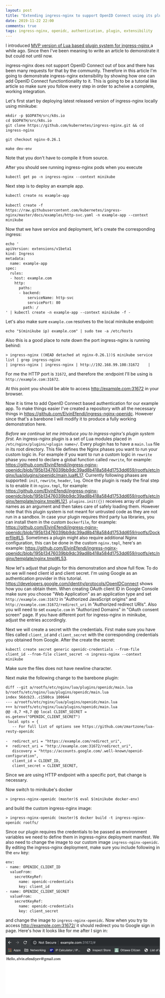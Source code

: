 ```yaml
---
layout: post
title: "Extending ingress-nginx to support OpenID Connect using its plugin system"
date: 2019-11-22 22:00
comments: true
tags: ingress-nginx, openidc, authentication, plugin, extensibility
---
```


I introduced [MVP version of Lua based plugin system for ingress-nginx ](https://github.com/kubernetes/ingress-nginx/pull/3807)
a while ago. Since then I've been meaning to write an article to demonstrate it but could not until now.

ingress-nginx does not support OpenID Connect out of box and there has been many requests for that by the community.
Therefore in this article I'm going to demonstrate ingress-nginx extensibility by showing how one can add OpenID Connect
functiontionality to it. This is going to be a tutorial like article so make sure you follow every step in order to acheive
a complete, working integration.

Let's first start by deploying latest released version of ingress-nginx locally using minikube:

```
mkdir -p $GOPATH/src/k8s.io
cd $GOPATH/src/k8s.io
git clone https://github.com/kubernetes/ingress-nginx.git && cd ingress-nginx
```
```
git checkout nginx-0.26.1
```
```
make dev-env
```

Note that you don't have to compile it from source.

After you should see running ingress-nginx pods when you execute

```
kubectl get po -n ingress-nginx --context minikube
```

Next step is to deploy an example app.

```
kubectl create ns example-app

kubectl create -f https://raw.githubusercontent.com/kubernetes/ingress-nginx/master/docs/examples/http-svc.yaml -n example-app --context minikube
```

Now that we have service and deployment, let's create the corresponding ingress:

```
echo '
apiVersion: extensions/v1beta1
kind: Ingress
metadata:
  name: example-app
spec:
  rules:
  - host: example.com
    http:
      paths:
      - backend:
          serviceName: http-svc
          servicePort: 80
        path: /
' | kubectl create -n example-app --context minikube -f -
```

Let's also make sure `example.com` resolves to the local minikube endpoint:

```
echo "$(minikube ip) example.com" | sudo tee -a /etc/hosts
```

Also this is a good place to note down the port ingress-nginx is running behind:

```
> ingress-nginx ((HEAD detached at nginx-0.26.1))$ minikube service list | grep ingress-nginx
| ingress-nginx | ingress-nginx | http://192.168.99.108:31672    |
```

For me the HTTP port is `31672`, and therefore the :endpoint I'll be using is `http://example.com:31672`.

At this point you should be able to access http://example.com:31672 in your browser.

Now it is time to add OpenID Connect based authentication for our example app. To make things easier I've created
a repository with all the necessary things in https://github.com/ElvinEfendi/ingress-nginx-openidc. However since that's
a barebone I will modify it to produce a fully working demonstration here.

*Before we continue let me introduce you to ingress-nginx's plugin system first.* An ingress-nginx plugin is a set of Lua modules
placed in `/etc/nginx/plugins/<plugin name>/`. Every plugin has to have a `main.lua` file in its root directory. This file
defines the Nginx phases you want to run your custom logic in. For example if you want to run a custom logic in `rewrite` phase
you need to declare a global function called `rewrite`, for example: https://github.com/ElvinEfendi/ingress-nginx-openidc/blob/195b13476039bb9dc39ad8b418a584d1753dd659/rootfs/etc/nginx/lua/plugins/openidc/main.lua#L17.
Currently following phases are supported: `init`, `rewrite`, `header`, `log`. Once the plugin is ready the final step is to enable
it in `nginx.tmpl`, for example: https://github.com/ElvinEfendi/ingress-nginx-openidc/blob/195b13476039bb9dc39ad8b418a584d1753dd659/rootfs/etc/nginx/template/nginx.tmpl#L121. `plugins.init({})` receives array of plugin names as an argument and then takes care of safely loading them. However note that this plugin system is not meant for untrusted code as they are not run in a sandbox.
In case your plugin requires third party lua libraries, you can install them in the custom `Dockerfile`, for example: https://github.com/ElvinEfendi/ingress-nginx-openidc/blob/195b13476039bb9dc39ad8b418a584d1753dd659/rootfs/Dockerfile#L5. Sometimes a plugin might also require additional Nginx configuration, this can be done in the custom `nginx.tmpl`, here's an example: https://github.com/ElvinEfendi/ingress-nginx-openidc/blob/195b13476039bb9dc39ad8b418a584d1753dd659/rootfs/etc/nginx/template/nginx.tmpl#L53.

Now let's adjust that plugin for this demonstration and show full flow. To do so we will need client id and client secret. I'm using
Google as an authentication provider in this tutorial. https://developers.google.com/identity/protocols/OpenIDConnect shows how you can
obtain them. When creating OAuth client ID in Google Console make sure you choose "Web Application" as an application type and
set `http://example.com:31672` in "Authorized JavaScript origins" and `http://example.com:31672/redirect_uri` in "Authorized redirect URIs". Also you will need to set `example.com` in "Authorized Domains" in "OAuth consent screen" page. If you have different port for
ingress-nginx in minikube, adjust the entries accordingly.

Next we will create a secret with the credentials. First make sure you have files called `client_id` and `client_secret` with the
corresponding credentials you obtained from Google. After the create the secret:

```
kubectl create secret generic openidc-credentials --from-file client_id --from-file client_secret -n ingress-nginx --context minikube
```

Make sure the files does not have newline character.

Next make the following change to the barebone plugin:

```
diff --git a/rootfs/etc/nginx/lua/plugins/openidc/main.lua b/rootfs/etc/nginx/lua/plugins/openidc/main.lua
index 56dcb23..c1580ca 100644
--- a/rootfs/etc/nginx/lua/plugins/openidc/main.lua
+++ b/rootfs/etc/nginx/lua/plugins/openidc/main.lua
@@ -8,7 +8,7 @@ local CLIENT_SECRET = os.getenv("OPENIDC_CLIENT_SECRET")
 local opts = {
   -- For full list of options see https://github.com/zmartzone/lua-resty-openidc

-  redirect_uri = "https://example.com/redirect_uri",
+  redirect_uri = "http://example.com:31672/redirect_uri",
   discovery = "https://accounts.google.com/.well-known/openid-configuration",
   client_id = CLIENT_ID,
   client_secret = CLIENT_SECRET,
```

Since we are using HTTP endpoint with a specific port, that change is necessary.

Now switch to minikube's docker

```
> ingress-nginx-openidc (master)$ eval $(minikube docker-env)
```

and build the custom ingress-nginx image:

```
> ingress-nginx-openidc (master)$ docker build -t ingress-nginx-openidc rootfs/
```

Since our plugin requires the credentials to be passed as environment variables we need to define them in ingress-nginx deployment manifest. We also need to change the image to our custom image `ingress-nginx-openidc`. By editing the ingress-nginx deployment, make sure
you include following in the `env` key:

```
env:
- name: OPENIDC_CLIENT_ID
  valueFrom:
    secretKeyRef:
      name: openidc-credentials
      key: client_id
- name: OPENIDC_CLIENT_SECRET
  valueFrom:
    secretKeyRef:
      name: openidc-credentials
      key: client_secret
```

and change the image to `ingress-nginx-openidc`. Now when you try to access http://example.com:31672/ it should redirect you to Google sign in page. Here's how it looks like for me after I sign in:

![](assets/ingress-openidc.png)
